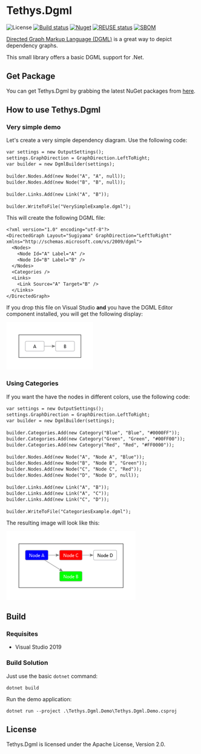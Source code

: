 <!-- 
SPDX-FileCopyrightText: (c) 2022-2023 T. Graf
SPDX-License-Identifier: Apache-2.0
-->
# Tethys.Dgml

![License](https://img.shields.io/badge/license-Apache--2.0-blue.svg)
[![Build status](https://ci.appveyor.com/api/projects/status/yqtxri7l6td84nxm?svg=true)](https://ci.appveyor.com/project/tngraf/tethys-dgml)
[![Nuget](https://img.shields.io/badge/nuget-1.0.0-brightgreen.svg)](https://www.nuget.org/packages/Tethys.Dgml/1.0.0)
[![REUSE status](https://api.reuse.software/badge/git.fsfe.org/reuse/api)](https://api.reuse.software/info/git.fsfe.org/reuse/api)
[![SBOM](https://img.shields.io/badge/SBOM-CycloneDX-brightgreen)](https://github.com/tngraf/Tethys.Dgml/blob/master/SBOM/sbom.cyclonedx.xml)

[Directed Graph Markup Language (DGML)](https://github.com/MicrosoftDocs/visualstudio-docs/blob/main/docs/modeling/directed-graph-markup-language-dgml-reference.md)
is a great way to depict dependency graphs.

This small library offers a basic DGML support for .Net.

## Get Package

You can get Tethys.Dgml by grabbing the latest NuGet packages from [here](https://www.nuget.org/packages/Tethys.Dgml/1.0.0).

## How to use Tethys.Dgml

### Very simple demo

Let's create a very simple dependency diagram.
Use the following code:

```code
var settings = new OutputSettings();
settings.GraphDirection = GraphDirection.LeftToRight;
var builder = new DgmlBuilder(settings);

builder.Nodes.Add(new Node("A", "A", null));
builder.Nodes.Add(new Node("B", "B", null));

builder.Links.Add(new Link("A", "B"));

builder.WriteToFile("VerySimpleExample.dgml");
```

This will create the following DGML file:

```code
<?xml version="1.0" encoding="utf-8"?>
<DirectedGraph Layout="Sugiyama" GraphDirection="LeftToRight" xmlns="http://schemas.microsoft.com/vs/2009/dgml">
  <Nodes>
    <Node Id="A" Label="A" />
    <Node Id="B" Label="B" />
  </Nodes>
  <Categories />
  <Links>
    <Link Source="A" Target="B" />
  </Links>
</DirectedGraph>
```

If you drop this file on Visual Studio **and** you have the DGML Editor component installed,
you will get the following display:

![VerySimpleExample.png](DemoFiles/VerySimpleExample.png)

### Using Categories

If you want the have the nodes in different colors, use the following code:

```code
var settings = new OutputSettings();
settings.GraphDirection = GraphDirection.LeftToRight;
var builder = new DgmlBuilder(settings);

builder.Categories.Add(new Category("Blue", "Blue", "#0000FF"));
builder.Categories.Add(new Category("Green", "Green", "#00FF00"));
builder.Categories.Add(new Category("Red", "Red", "#FF0000"));

builder.Nodes.Add(new Node("A", "Node A", "Blue"));
builder.Nodes.Add(new Node("B", "Node B", "Green"));
builder.Nodes.Add(new Node("C", "Node C", "Red"));
builder.Nodes.Add(new Node("D", "Node D", null));

builder.Links.Add(new Link("A", "B"));
builder.Links.Add(new Link("A", "C"));
builder.Links.Add(new Link("C", "D"));

builder.WriteToFile("CategoriesExample.dgml");
```

The resulting image will look like this:

![CategoriesExample.png](DemoFiles/CategoriesExample.png)

## Build

### Requisites

* Visual Studio 2019

### Build Solution

Just use the basic `dotnet` command:

```shell
dotnet build
```

Run the demo application:

```shell
dotnet run --project .\Tethys.Dgml.Demo\Tethys.Dgml.Demo.csproj
```

## License

Tethys.Dgml is licensed under the Apache License, Version 2.0.
